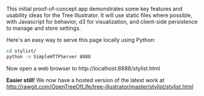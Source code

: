 This initial proof-of-concept app demonstrates some key features and usability
ideas for the Tree Illustrator. It will use static files where possible, with
Javascript for behavior, d3 for visualization, and client-side persistence to
manage and store settings.

Here's an easy way to serve this page locally using Python:
```bash
cd stylist/
python -m SimpleHTTPServer 8888
```
Now open a web browser to http://localhost:8888/stylist.html

**Easier still!** We now have a hosted version of the latest work at
http://rawgit.com/OpenTreeOfLife/tree-illustrator/master/stylist/stylist.html

